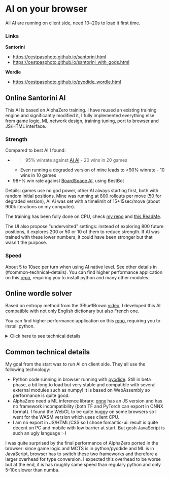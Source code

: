 # AI on your browser

All AI are running on client side, need 10\~20s to load it first time.

### Links

**Santorini**
- <https://cestpasphoto.github.io/santorini.html>
- <https://cestpasphoto.github.io/santorini_with_gods.html>

**Wordle**
- <https://cestpasphoto.github.io/pyodide_wordle.html>

## Online Santorini AI

This AI is based on AlphaZero training. I have reused an existing training engine and significantly modified it, I fully implemented everything else from game logic, ML network design, training tuning, port to browser and JS/HTML interface.

### Strength

Compared to best AI I found:
* >95% winrate against [Ai Ai](http://mrraow.com/index.php/aiai-home/aiai/) - 20 wins in 20 games
  * Even running a degraded version of mine leads to >90% winrate - 10 wins in 10 games
* 98+% win rate against [BoardSpace AI](https://www.boardspace.net/english/index.shtml), using BestBot

Details: games use no god power, other AI always starting first, both with random initial positions. Mine was running at 800 rollouts per move (50 for degraded version), Ai Ai was set with a timelimit of 15+15sec/move (about 900k iterations on my computer). 

The training has been fully done on CPU, check [my repo](https://github.com/cestpasphoto/alpha-zero-general) and [this ReadMe](https://github.com/cestpasphoto/alpha-zero-general/blob/master/santorini/README.md).

The UI also propose "undervolted" settings: instead of exploring 800 future positions, it explores 200 or 50 or 10 of them to reduce strength. If AI was trained with these lower numbers, it could have been stronger but that wasn't the purpose.

### Speed

About 5 to 10sec per turn when using AI native level. See other details in (#common-technical-details).
You can find higher performance application on this [repo](https://github.com/cestpasphoto/alpha-zero-general), requiring you to install python and many other modules.


## Online wordle solver

Based on entropy method from the 3Blue1Brown [video](https://www.youtube.com/watch?v=v68zYyaEmEA), I developed this AI compatible with not only English dictionary but also French one.

You can find higher performance application on this [repo](https://github.com/cestpasphoto/wordle_solver_french), requiring you to install python.

<details>
<summary>Click here to see technical details</summary>
Longest computation time is first word, when we know nothing about solution. I pre-computed these best first words on all conditions (fr/eng, all words lengths, with first letter known/unknown).
To improve even further computation time, I can restrict research to the X most popular words: it decrease a little bit AI strenght for a much shorter thinking time.

I managed to retrieve occurence percentage for each word: that allows to filter out very rare words, which is advised. We can even weight words depending on their occurence: this is advised for "easy" game but not advised for "hard" game like the one in the NY times.

See other details in (#common-technical-details).
</details>

## Common technical details

My goal from the start was to run AI on client side. They all use the following technology:
* Python code running in browser running with [pyodide](https://pyodide.org/en/stable/). Still in beta phase, a bit long to load but very stable and compatible with several external modules such as numpy! It is based on WebAssembly so performance is quite good.
* AlphaZero need a ML inference library: [onnx](https://github.com/microsoft/onnxruntime-inference-examples/tree/main/js) has an JS version and has no framework incompatibility (both TF and PyTorch can export in ONNX format). I found the WebGL to be quite buggy on some browsers so I went for the WASM version which uses client CPU.
* I am no export in JS/HTML/CSS so I chose fomantic-ui: result is quite decent on PC and mobile with low barrier at start. But gosh JavaScript is such an ugly language :-)

I was quite surprised by the final performance of AlphaZero ported in the browser: since game logic and MCTS is in python/pyodide and ML is in JavaScript, browser has to switch these two frameworks and therefore a larger overhead for type conversion. I expected this overhead to be worse but at the end, it is has roughly same speed than regulary python and only 5-10x slower than numba.
